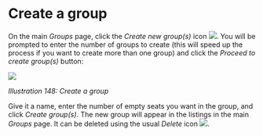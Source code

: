 # Create a group

On the main _Groups_ page, click the _Create new group\(s\)_ icon ![](../../.gitbook/assets/graphics277.png). You will be prompted to enter the number of groups to create \(this will speed up the process if you want to create more than one group\) and click the _Proceed to create group\(s\)_ button:

![](../../.gitbook/assets/images213.png)

_Illustration 148: Create a group_

Give it a name, enter the number of empty seats you want in the group, and click _Create group\(s\)_. The new group will appear in the listings in the main _Groups_ page. It can be deleted using the usual _Delete_ icon ![](../../.gitbook/assets/graphics278.png).

